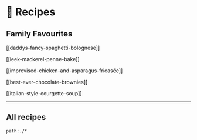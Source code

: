 # 🍅 Recipes

## Family Favourites

[[daddys-fancy-spaghetti-bolognese]]

[[leek-mackerel-penne-bake]]

[[improvised-chicken-and-asparagus-fricasée]]

[[best-ever-chocolate-brownies]]

[[italian-style-courgette-soup]]

-----

## All recipes

```query
path:./*
```
